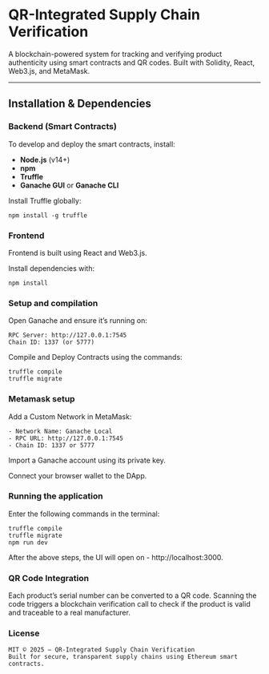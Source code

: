 # QR-Integrated Supply Chain Verification

A blockchain-powered system for tracking and verifying product authenticity using smart contracts and QR codes. Built with Solidity, React, Web3.js, and MetaMask.

---

## Installation & Dependencies

### Backend (Smart Contracts)

To develop and deploy the smart contracts, install:

- **Node.js** (v14+)
- **npm**
- **Truffle**
- **Ganache GUI** or **Ganache CLI**

Install Truffle globally:

    npm install -g truffle


### Frontend

Frontend is built using React and Web3.js.

Install dependencies with:

    npm install

### Setup and compilation

Open Ganache and ensure it’s running on:

    RPC Server: http://127.0.0.1:7545
    Chain ID: 1337 (or 5777)

Compile and Deploy Contracts using the commands:

    truffle compile
    truffle migrate

### Metamask setup

Add a Custom Network in MetaMask:

	- Network Name: Ganache Local
	- RPC URL: http://127.0.0.1:7545
	- Chain ID: 1337 or 5777

Import a Ganache account using its private key.

Connect your browser wallet to the DApp.


### Running the application

Enter the following commands in the terminal:

    truffle compile
    truffle migrate
    npm run dev


After the above steps, the UI will open on - http://localhost:3000. 

### QR Code Integration

Each product’s serial number can be converted to a QR code. Scanning the code triggers a blockchain verification call to check if the product is valid and traceable to a real manufacturer.

### License
    MIT © 2025 – QR-Integrated Supply Chain Verification
    Built for secure, transparent supply chains using Ethereum smart contracts.

